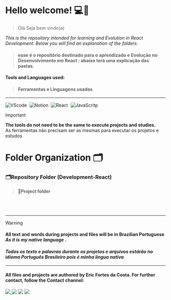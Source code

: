 
# Hello welcome! 💻📱
> Olá Seja bem vindo(a)

*This is the repository intended for learning and Evolution in React Development:
Below you will find an explanation of the folders.* 
>####  esse é o repositório destinado para o aprendizado e Evolução no Desenvolvimento em React : abaixo terá uma explicação das pastas.

#### Tools and Languages ​​used:
>#### Ferramentas e Linguagens usadas
<hr>

![VScode](https://img.shields.io/badge/vscode-4285F4?style=for-the-badge&logo=vscode&logoColor=white)&nbsp;
![Notion](https://img.shields.io/badge/Notion-000000?style=for-the-badge&logo=notion&logoColor=white)&nbsp;
![React](https://img.shields.io/badge/React-0000FF?style=for-the-badge&logo=react&logoColor=white)&nbsp;
![JavaScritp](https://img.shields.io/badge/JavaScript-FFC300?style=for-the-badge&logo=JavaScript&logoColor=white)&nbsp;

> [!IMPORTANT]
> **The tools do not need to be the same to execute projects and studies.** <br>
> As ferramentas não precisam ser as mesmas para executar os projetos e estudos


# Folder Organization 🗂
### 🗂Repository Folder (Development-React)<br/>
>#### 📂Project folder<br/>                                          
                                        

<br>
<br>
<hr>

> [!WARNING]
> #### All text and words during projects and files will be in Brazilian Portuguese *As it is my native language* .
> #### *Todos os texto e palavras durante os projetos e arquivos estárão no idioma Português Brasileiro pois é minha lingua nativa*

___
#### All files and projects are authored by Eric Fortes da Costa. For further contact, follow the Contact channel:<br>
<div> 
<a href="https://www.instagram.com/ericfortesdev/" target="_blank"><img src="https://img.shields.io/badge/-Instagram-%23E4405F?style=for-the-badge&logo=instagram&logoColor=white">
</a>
<a href = "mailto:ericcostaf.w@gmail.com?subject=&body="> <img src="https://img.shields.io/badge/-Gmail-%23333?style=for-the-badge&logo=gmail&logoColor=white" target="_blank"></a>
<a href="https://www.linkedin.com/in/ericcostaw/" target="_blank"><img src="https://img.shields.io/badge/-LinkedIn-%230077B5?style=for-the-badge&logo=linkedin&logoColor=white"  target="_blank"></a> 
<a href="https://portifolioericcosta.netlify.app/" target="_blank"><img src="https://img.shields.io/badge/Portifólio-39457E?logo=git&logoColor=white&style=for-the-badge"  target="_blank"></a> 
</div>&nbsp;&nbsp;
